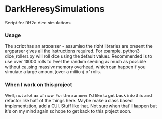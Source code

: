 
# DarkHeresySimulations
Script for DH2e dice simulations

### Usage
The script has an argparser - assuming the right libraries are present the argparser gives all the instructions required.
For example, python3 dice_rollers.py will roll dice using the default values. Recommended is to use over 10000 rolls to level the random seeding as much as possible without causing massive memory overhead, which can happen if you simulate a large amount (over a million) of rolls.


### When I work on this project
Well, not a lot as of now. For the summer I'd like to get back into this and refactor like half of the things here. Maybe make a class based implementation, add a GUI. Stuff like that. Not sure when that'll happen but it's on my mind again so hope to get back to this project soon.
